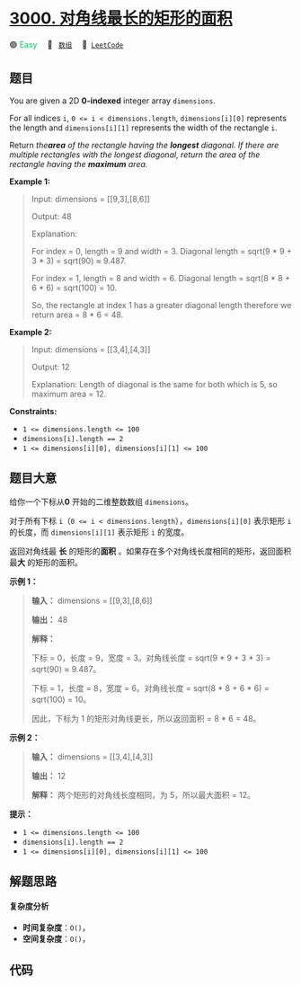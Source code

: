 # [3000. 对角线最长的矩形的面积](https://leetcode.com/problems/maximum-area-of-longest-diagonal-rectangle)

🟢 <font color=#15bd66>Easy</font>&emsp; 🔖&ensp; [`数组`](/leetcode/outline/tag/array.md)&emsp; 🔗&ensp;[`LeetCode`](https://leetcode.com/problems/maximum-area-of-longest-diagonal-rectangle)

## 题目

You are given a 2D **0-indexed** integer array `dimensions`.

For all indices `i`, `0 <= i < dimensions.length`, `dimensions[i][0]`
represents the length and `dimensions[i][1]` represents the width of the
rectangle `i`.

Return _the**area** of the rectangle having the **longest** diagonal. If there
are multiple rectangles with the longest diagonal, return the area of the
rectangle having the **maximum** area._



**Example 1:**

> Input: dimensions = [[9,3],[8,6]]
> 
> Output: 48
> 
> Explanation: 
> 
> For index = 0, length = 9 and width = 3. Diagonal length = sqrt(9 * 9 + 3 * 3) = sqrt(90) ≈ 9.487.
> 
> For index = 1, length = 8 and width = 6. Diagonal length = sqrt(8 * 8 + 6 * 6) = sqrt(100) = 10.
> 
> So, the rectangle at index 1 has a greater diagonal length therefore we return area = 8 * 6 = 48.

**Example 2:**

> Input: dimensions = [[3,4],[4,3]]
> 
> Output: 12
> 
> Explanation: Length of diagonal is the same for both which is 5, so maximum area = 12.

**Constraints:**

  * `1 <= dimensions.length <= 100`
  * `dimensions[i].length == 2`
  * `1 <= dimensions[i][0], dimensions[i][1] <= 100`


## 题目大意

给你一个下标从**0** 开始的二维整数数组 `dimensions`。

对于所有下标 `i`（`0 <= i < dimensions.length`），`dimensions[i][0]` 表示矩形  `i` 的长度，而
`dimensions[i][1]` 表示矩形  `i` 的宽度。

返回对角线最 **长** 的矩形的**面积** 。如果存在多个对角线长度相同的矩形，返回面积最**大** 的矩形的面积。



**示例 1：**

> 
> 
> 
> 
> 
> **输入：** dimensions = [[9,3],[8,6]]
> 
> **输出：** 48
> 
> **解释：**
> 
> 下标 = 0，长度 = 9，宽度 = 3。对角线长度 = sqrt(9 * 9 + 3 * 3) = sqrt(90) ≈ 9.487。
> 
> 下标 = 1，长度 = 8，宽度 = 6。对角线长度 = sqrt(8 * 8 + 6 * 6) = sqrt(100) = 10。
> 
> 因此，下标为 1 的矩形对角线更长，所以返回面积 = 8 * 6 = 48。
> 
> 

**示例 2：**

> 
> 
> 
> 
> 
> **输入：** dimensions = [[3,4],[4,3]]
> 
> **输出：** 12
> 
> **解释：** 两个矩形的对角线长度相同，为 5，所以最大面积 = 12。
> 
> 



**提示：**

  * `1 <= dimensions.length <= 100`
  * `dimensions[i].length == 2`
  * `1 <= dimensions[i][0], dimensions[i][1] <= 100`


## 解题思路

#### 复杂度分析

- **时间复杂度**：`O()`，
- **空间复杂度**：`O()`，

## 代码

```javascript

```